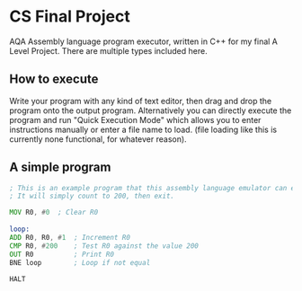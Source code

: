 # CS Final Project
AQA Assembly language program executor, written in C++ for my final A Level Project.
There are multiple types included here.

## How to execute
Write your program with any kind of text editor, then drag and drop the program onto the output program.
Alternatively you can directly execute the program and run "Quick Execution Mode" which allows you to enter instructions manually or enter a file name to load. (file loading like this is currently none functional, for whatever reason).

## A simple program
```asm
; This is an example program that this assembly language emulator can execute.
; It will simply count to 200, then exit.

MOV R0, #0	; Clear R0
	
loop:
ADD R0, R0, #1	; Increment R0
CMP R0, #200	; Test R0 against the value 200
OUT R0			; Print R0
BNE loop		; Loop if not equal
	
HALT
```
